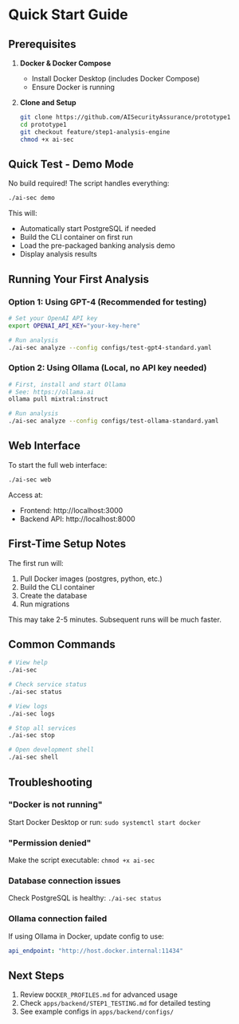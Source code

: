 # Quick Start Guide

## Prerequisites

1. **Docker & Docker Compose**
   - Install Docker Desktop (includes Docker Compose)
   - Ensure Docker is running

2. **Clone and Setup**
   ```bash
   git clone https://github.com/AISecurityAssurance/prototype1
   cd prototype1
   git checkout feature/step1-analysis-engine
   chmod +x ai-sec
   ```

## Quick Test - Demo Mode

No build required! The script handles everything:

```bash
./ai-sec demo
```

This will:
- Automatically start PostgreSQL if needed
- Build the CLI container on first run
- Load the pre-packaged banking analysis demo
- Display analysis results

## Running Your First Analysis

### Option 1: Using GPT-4 (Recommended for testing)
```bash
# Set your OpenAI API key
export OPENAI_API_KEY="your-key-here"

# Run analysis
./ai-sec analyze --config configs/test-gpt4-standard.yaml
```

### Option 2: Using Ollama (Local, no API key needed)
```bash
# First, install and start Ollama
# See: https://ollama.ai
ollama pull mixtral:instruct

# Run analysis
./ai-sec analyze --config configs/test-ollama-standard.yaml
```

## Web Interface

To start the full web interface:

```bash
./ai-sec web
```

Access at:
- Frontend: http://localhost:3000
- Backend API: http://localhost:8000

## First-Time Setup Notes

The first run will:
1. Pull Docker images (postgres, python, etc.)
2. Build the CLI container
3. Create the database
4. Run migrations

This may take 2-5 minutes. Subsequent runs will be much faster.

## Common Commands

```bash
# View help
./ai-sec

# Check service status
./ai-sec status

# View logs
./ai-sec logs

# Stop all services
./ai-sec stop

# Open development shell
./ai-sec shell
```

## Troubleshooting

### "Docker is not running"
Start Docker Desktop or run: `sudo systemctl start docker`

### "Permission denied"
Make the script executable: `chmod +x ai-sec`

### Database connection issues
Check PostgreSQL is healthy: `./ai-sec status`

### Ollama connection failed
If using Ollama in Docker, update config to use:
```yaml
api_endpoint: "http://host.docker.internal:11434"
```

## Next Steps

1. Review `DOCKER_PROFILES.md` for advanced usage
2. Check `apps/backend/STEP1_TESTING.md` for detailed testing
3. See example configs in `apps/backend/configs/`